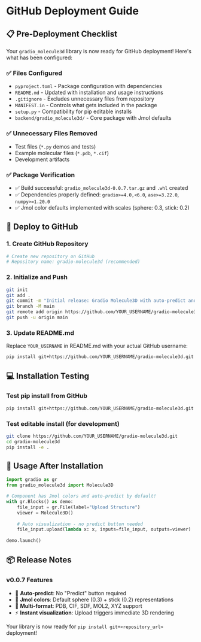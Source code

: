 # GitHub Deployment Guide

## 📋 Pre-Deployment Checklist

Your `gradio_molecule3d` library is now ready for GitHub deployment! Here's what has been configured:

### ✅ Files Configured
- `pyproject.toml` - Package configuration with dependencies
- `README.md` - Updated with installation and usage instructions  
- `.gitignore` - Excludes unnecessary files from repository
- `MANIFEST.in` - Controls what gets included in the package
- `setup.py` - Compatibility for pip editable installs
- `backend/gradio_molecule3d/` - Core package with Jmol defaults

### ✅ Unnecessary Files Removed
- Test files (`*.py` demos and tests)
- Example molecular files (`*.pdb`, `*.cif`)
- Development artifacts

### ✅ Package Verification
- ✅ Build successful: `gradio_molecule3d-0.0.7.tar.gz` and `.whl` created
- ✅ Dependencies properly defined: `gradio>=4.0,<6.0`, `ase>=3.22.0`, `numpy>=1.20.0`
- ✅ Jmol color defaults implemented with scales (sphere: 0.3, stick: 0.2)

## 🚀 Deploy to GitHub

### 1. Create GitHub Repository
```bash
# Create new repository on GitHub
# Repository name: gradio-molecule3d (recommended)
```

### 2. Initialize and Push
```bash
git init
git add .
git commit -m "Initial release: Gradio Molecule3D with auto-predict and Jmol colors"
git branch -M main
git remote add origin https://github.com/YOUR_USERNAME/gradio-molecule3d.git
git push -u origin main
```

### 3. Update README.md
Replace `YOUR_USERNAME` in README.md with your actual GitHub username:
```
pip install git+https://github.com/YOUR_USERNAME/gradio-molecule3d.git
```

## 💻 Installation Testing

### Test pip install from GitHub
```bash
pip install git+https://github.com/YOUR_USERNAME/gradio-molecule3d.git
```

### Test editable install (for development)
```bash
git clone https://github.com/YOUR_USERNAME/gradio-molecule3d.git
cd gradio-molecule3d
pip install -e .
```

## 🎯 Usage After Installation

```python
import gradio as gr
from gradio_molecule3d import Molecule3D

# Component has Jmol colors and auto-predict by default!
with gr.Blocks() as demo:
    file_input = gr.File(label="Upload Structure")
    viewer = Molecule3D()
    
    # Auto visualization - no predict button needed
    file_input.upload(lambda x: x, inputs=file_input, outputs=viewer)
    
demo.launch()
```

## 📦 Release Notes

### v0.0.7 Features
- 🚀 **Auto-predict**: No "Predict" button required
- 🎨 **Jmol colors**: Default sphere (0.3) + stick (0.2) representations
- 🔬 **Multi-format**: PDB, CIF, SDF, MOL2, XYZ support
- ⚡ **Instant visualization**: Upload triggers immediate 3D rendering

Your library is now ready for `pip install git+<repository_url>` deployment!